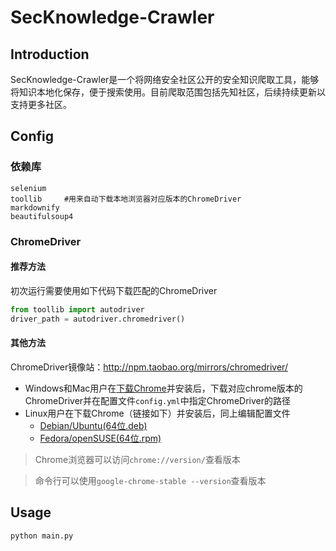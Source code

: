 # SecKnowledge-Crawler

## Introduction

SecKnowledge-Crawler是一个将网络安全社区公开的安全知识爬取工具，能够将知识本地化保存，便于搜索使用。目前爬取范围包括先知社区，后续持续更新以支持更多社区。

## Config

### 依赖库

```
selenium
toollib		#用来自动下载本地浏览器对应版本的ChromeDriver
markdownify
beautifulsoup4
```

### ChromeDriver

#### 推荐方法

初次运行需要使用如下代码下载匹配的ChromeDriver

```python
from toollib import autodriver
driver_path = autodriver.chromedriver()
```

#### 其他方法

ChromeDriver镜像站：http://npm.taobao.org/mirrors/chromedriver/

- Windows和Mac用户在[下载Chrome](https://www.google.cn/chrome/)并安装后，下载对应chrome版本的ChromeDriver并在配置文件`config.yml`中指定ChromeDriver的路径
- Linux用户在下载Chrome（链接如下）并安装后，同上编辑配置文件
  - [Debian/Ubuntu(64位.deb)](https://dl.google.com/linux/direct/google-chrome-stable_current_amd64.deb)
  - [Fedora/openSUSE(64位.rpm)](https://dl.google.com/linux/direct/google-chrome-stable_current_x86_64.rpm)

> Chrome浏览器可以访问`chrome://version/`查看版本

> 命令行可以使用`google-chrome-stable --version`查看版本

## Usage

```
python main.py
```


